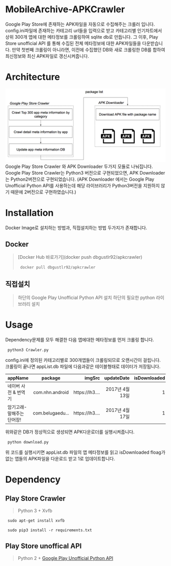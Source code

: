 # MobileArchive-APKCrawler
Google Play Store에 존재하는 APK파일을 자동으로 수집해주는 크롤러 입니다.
config.ini파일에 존재하는 카테고리 url들을 입력으로 받고 카테고리별 인기차트에서 상위 300개 앱에 대한 메타정보를 크롤링하여 sqlite db로 만듭니다. 그 이후, Play Store unofficial API 를 통해 수집된 전체 메타정보에 대한 APK파일들을 다운받습니다.
만약 첫번째 크롤링이 아니라면, 이전에 수집했던 DB와 새로 크롤링한 DB를 합하여 최신정보와 최신 APK파일로 갱신시켜줍니다.

# Architecture
![Architecture](FlowChart.png)
Google Play Store Crawler 와 APK Downloader 두가지 모듈로 나눠집니다.
Google Play Store Crawler는 Python3 버전으로 구현되었으면, APK Downloader는 Python2버전으로 구현되었습니다.
(APK Downloader 에서는 Google Play Unofficial Python API를 사용하는데 해당 라이브러리가 Python3버전을 지원하지 않기 때문에 2버전으로 구현하였습니다.)

# Installation
Docker Image로 설치하는 방법과, 직접설치하는 방법 두가지가 존재합니다.
## Docker
> [Docker Hub 바로가기](docker push dbgustlr92/apkcrawler)
> <pre><code> docker pull dbgustlr92/apkcrawler </code></pre>

## 직접설치
> 하단의 Google Play Unofficial Python API 설치
> 하단의 필요한 python 라이브러리 설치

# Usage
Dependency문제를 모두 해결한 다음 앱에대한 메타정보를 먼저 크롤링 합니다.
<pre><code> python3 Crawler.py </code></pre>
config.ini에 정의된 카테고리별로 300개앱들이 크롤링되므로 오랜시간이 걸립니다.
크롤링이 끝나면 appList.db 파일에 다음과같은 테이블형태로 데이터가 저장됩니다.

| appName | package | imgSrc | updateDate | isDownloaded | category |
| --------|:-------:| ------:| ----------:| ------------:| --------:|
| 네이버 사전 & 번역기 | com.nhn.android | https://lh3.... | 2017년 4월 13일 | 1 | EDUCATION |
| 암기고래- 말해주는 단어장! | com.belugaedu... | https://lh3.... | 2017년 4월 17일 | 1 | EDUCATION|

위와같은 DB가 정상적으로 생성되면 APK다운로더를 실행시켜줍니다.
<pre><code> python download.py </code></pre>
위 코드를 실행시키면 appList.db 파일의 앱 메타정보를 읽고 isDownloaded floag가 없는 앱들의 APK파일을 다운로드 받고 1로 업데이트합니다.

# Dependency
## Play Store Crawler
> Python 3 +
> Xvfb
<pre><code> sudo apt-get install xvfb </code></pre>
<pre><code> sudo pip3 install -r requirements.txt </code></pre>

## Play Store unoffical API
> Python 2 +
> [Google Play Unofficial Python API](https://github.com/egirault/googleplay-api)
